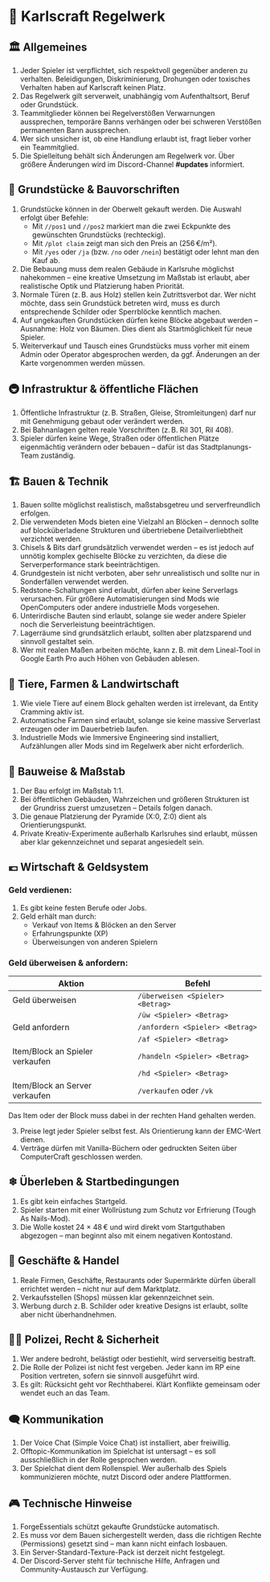 # 📜 Karlscraft Regelwerk

## 🏛 Allgemeines

1. Jeder Spieler ist verpflichtet, sich respektvoll gegenüber anderen zu verhalten. Beleidigungen, Diskriminierung, Drohungen oder toxisches Verhalten haben auf Karlscraft keinen Platz.
2. Das Regelwerk gilt serverweit, unabhängig vom Aufenthaltsort, Beruf oder Grundstück.
3. Teammitglieder können bei Regelverstößen Verwarnungen aussprechen, temporäre Banns verhängen oder bei schweren Verstößen permanenten Bann aussprechen.
4. Wer sich unsicher ist, ob eine Handlung erlaubt ist, fragt lieber vorher ein Teammitglied.
5. Die Spielleitung behält sich Änderungen am Regelwerk vor. Über größere Änderungen wird im Discord-Channel **#updates** informiert.

## 🧱 Grundstücke & Bauvorschriften

1. Grundstücke können in der Oberwelt gekauft werden. Die Auswahl erfolgt über Befehle:
   - Mit `//pos1` und `//pos2` markiert man die zwei Eckpunkte des gewünschten Grundstücks (rechteckig).
   - Mit `/plot claim` zeigt man sich den Preis an (256 €/m²).
   - Mit `/yes` oder `/ja` (bzw. `/no` oder `/nein`) bestätigt oder lehnt man den Kauf ab.
2. Die Bebauung muss dem realen Gebäude in Karlsruhe möglichst nahekommen – eine kreative Umsetzung im Maßstab ist erlaubt, aber realistische Optik und Platzierung haben Priorität.
3. Normale Türen (z. B. aus Holz) stellen kein Zutrittsverbot dar. Wer nicht möchte, dass sein Grundstück betreten wird, muss es durch entsprechende Schilder oder Sperrblöcke kenntlich machen.
4. Auf ungekauften Grundstücken dürfen keine Blöcke abgebaut werden – Ausnahme: Holz von Bäumen. Dies dient als Startmöglichkeit für neue Spieler.
5. Weiterverkauf und Tausch eines Grundstücks muss vorher mit einem Admin oder Operator abgesprochen werden, da ggf. Änderungen an der Karte vorgenommen werden müssen.

## 🚇 Infrastruktur & öffentliche Flächen

1. Öffentliche Infrastruktur (z. B. Straßen, Gleise, Stromleitungen) darf nur mit Genehmigung gebaut oder verändert werden.
2. Bei Bahnanlagen gelten reale Vorschriften (z. B. Ril 301, Ril 408).
3. Spieler dürfen keine Wege, Straßen oder öffentlichen Plätze eigenmächtig verändern oder bebauen – dafür ist das Stadtplanungs-Team zuständig.

## 🏗 Bauen & Technik

1. Bauen sollte möglichst realistisch, maßstabsgetreu und serverfreundlich erfolgen.
2. Die verwendeten Mods bieten eine Vielzahl an Blöcken – dennoch sollte auf blocküberladene Strukturen und übertriebene Detailverliebtheit verzichtet werden.
3. Chisels & Bits darf grundsätzlich verwendet werden – es ist jedoch auf unnötig komplex gechiselte Blöcke zu verzichten, da diese die Serverperformance stark beeinträchtigen.
4. Grundgestein ist nicht verboten, aber sehr unrealistisch und sollte nur in Sonderfällen verwendet werden.
5. Redstone-Schaltungen sind erlaubt, dürfen aber keine Serverlags verursachen. Für größere Automatisierungen sind Mods wie OpenComputers oder andere industrielle Mods vorgesehen.
6. Unterirdische Bauten sind erlaubt, solange sie weder andere Spieler noch die Serverleistung beeinträchtigen.
7. Lagerräume sind grundsätzlich erlaubt, sollten aber platzsparend und sinnvoll gestaltet sein.
8. Wer mit realen Maßen arbeiten möchte, kann z. B. mit dem Lineal-Tool in Google Earth Pro auch Höhen von Gebäuden ablesen.

## 🐄 Tiere, Farmen & Landwirtschaft

1. Wie viele Tiere auf einem Block gehalten werden ist irrelevant, da Entity Cramming aktiv ist.
2. Automatische Farmen sind erlaubt, solange sie keine massive Serverlast erzeugen oder im Dauerbetrieb laufen.
3. Industrielle Mods wie Immersive Engineering sind installiert, Aufzählungen aller Mods sind im Regelwerk aber nicht erforderlich.

## 📐 Bauweise & Maßstab

1. Der Bau erfolgt im Maßstab 1:1.
2. Bei öffentlichen Gebäuden, Wahrzeichen und größeren Strukturen ist der Grundriss zuerst umzusetzen – Details folgen danach.
3. Die genaue Platzierung der Pyramide (X:0, Z:0) dient als Orientierungspunkt.
4. Private Kreativ-Experimente außerhalb Karlsruhes sind erlaubt, müssen aber klar gekennzeichnet und separat angesiedelt sein.

## 💶 Wirtschaft & Geldsystem

### Geld verdienen:

1. Es gibt keine festen Berufe oder Jobs.
2. Geld erhält man durch:
   - Verkauf von Items & Blöcken an den Server
   - Erfahrungspunkte (XP)
   - Überweisungen von anderen Spielern

### Geld überweisen & anfordern:

| Aktion                         | Befehl                               |
|-------------------------------|--------------------------------------|
| Geld überweisen               | `/überweisen <Spieler> <Betrag>`     |
|                               | `/üw <Spieler> <Betrag>`             |
| Geld anfordern                | `/anfordern <Spieler> <Betrag>`      |
|                               | `/af <Spieler> <Betrag>`             |
| Item/Block an Spieler verkaufen | `/handeln <Spieler> <Betrag>`      |
|                               | `/hd <Spieler> <Betrag>`             |
| Item/Block an Server verkaufen | `/verkaufen` oder `/vk`             |

Das Item oder der Block muss dabei in der rechten Hand gehalten werden.

3. Preise legt jeder Spieler selbst fest. Als Orientierung kann der EMC-Wert dienen.
4. Verträge dürfen mit Vanilla-Büchern oder gedruckten Seiten über ComputerCraft geschlossen werden.

## ❄ Überleben & Startbedingungen

1. Es gibt kein einfaches Startgeld.
2. Spieler starten mit einer Wollrüstung zum Schutz vor Erfrierung (Tough As Nails-Mod).
3. Die Wolle kostet 24 × 48 € und wird direkt vom Startguthaben abgezogen – man beginnt also mit einem negativen Kontostand.

## 🏪 Geschäfte & Handel

1. Reale Firmen, Geschäfte, Restaurants oder Supermärkte dürfen überall errichtet werden – nicht nur auf dem Marktplatz.
2. Verkaufsstellen (Shops) müssen klar gekennzeichnet sein.
3. Werbung durch z. B. Schilder oder kreative Designs ist erlaubt, sollte aber nicht überhandnehmen.

## 👮‍♂️ Polizei, Recht & Sicherheit

1. Wer andere bedroht, belästigt oder bestiehlt, wird serverseitig bestraft.
2. Die Rolle der Polizei ist nicht fest vergeben. Jeder kann im RP eine Position vertreten, sofern sie sinnvoll ausgeführt wird.
3. Es gilt: Rücksicht geht vor Rechthaberei. Klärt Konflikte gemeinsam oder wendet euch an das Team.

## 🗨 Kommunikation

1. Der Voice Chat (Simple Voice Chat) ist installiert, aber freiwillig.
2. Offtopic-Kommunikation im Spielchat ist untersagt – es soll ausschließlich in der Rolle gesprochen werden.
3. Der Spielchat dient dem Rollenspiel. Wer außerhalb des Spiels kommunizieren möchte, nutzt Discord oder andere Plattformen.

## 🎮 Technische Hinweise

1. ForgeEssentials schützt gekaufte Grundstücke automatisch.
2. Es muss vor dem Bauen sichergestellt werden, dass die richtigen Rechte (Permissions) gesetzt sind – man kann nicht einfach losbauen.
3. Ein Server-Standard-Texture-Pack ist derzeit nicht festgelegt.
4. Der Discord-Server steht für technische Hilfe, Anfragen und Community-Austausch zur Verfügung.